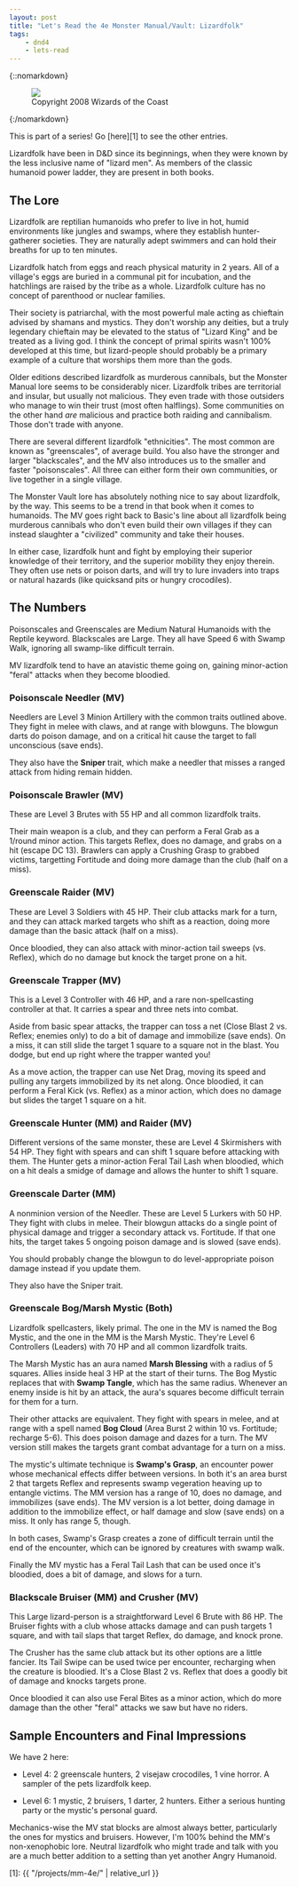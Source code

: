 ```yaml
---
layout: post
title: "Let's Read the 4e Monster Manual/Vault: Lizardfolk"
tags:
    - dnd4
    - lets-read
---
```


{::nomarkdown}
<figure class="center">
  <img src="{{ "/assets/wir-mm-4e-lizardfolk.png" | absolute_url }}"/>
  <figcaption>
    Copyright 2008 Wizards of the Coast
  </figcaption>
</figure>
{:/nomarkdown}

This is part of a series! Go [here][1] to see the other entries.

Lizardfolk have been in D&D since its beginnings, when they were known by the
less inclusive name of "lizard men". As members of the classic humanoid power
ladder, they are present in both books.

## The Lore

Lizardfolk are reptilian humanoids who prefer to live in hot, humid environments
like jungles and swamps, where they establish hunter-gatherer societies. They
are naturally adept swimmers and can hold their breaths for up to ten minutes.

Lizardfolk hatch from eggs and reach physical maturity in 2 years. All of a
village's eggs are buried in a communal pit for incubation, and the hatchlings
are raised by the tribe as a whole. Lizardfolk culture has no concept of
parenthood or nuclear families.

Their society is patriarchal, with the most powerful male acting as chieftain
advised by shamans and mystics. They don't worship any deities, but a truly
legendary chieftain may be elevated to the status of "Lizard King" and be
treated as a living god. I think the concept of primal spirits wasn't 100%
developed at this time, but lizard-people should probably be a primary example
of a culture that worships them more than the gods.

Older editions described lizardfolk as murderous cannibals, but the Monster
Manual lore seems to be considerably nicer. Lizardfolk tribes are territorial
and insular, but usually not malicious. They even trade with those outsiders who
manage to win their trust (most often halflings). Some communities on the other
hand _are_ malicious and practice both raiding and cannibalism. Those don't
trade with anyone.

There are several different lizardfolk "ethnicities". The most common are known
as "greenscales", of average build. You also have the stronger and larger
"blackscales", and the MV also introduces us to the smaller and faster
"poisonscales". All three can either form their own communities, or live
together in a single village.

The Monster Vault lore has absolutely nothing nice to say about lizardfolk, by
the way. This seems to be a trend in that book when it comes to humanoids. The
MV goes right back to Basic's line about all lizardfolk being murderous
cannibals who don't even build their own villages if they can instead slaughter
a "civilized" community and take their houses.

In either case, lizardfolk hunt and fight by employing their superior knowledge
of their territory, and the superior mobility they enjoy therein. They often use
nets or poison darts, and will try to lure invaders into traps or natural
hazards (like quicksand pits or hungry crocodiles).

## The Numbers

Poisonscales and Greenscales are Medium Natural Humanoids with the Reptile
keyword. Blackscales are Large. They all have Speed 6 with Swamp Walk, ignoring
all swamp-like difficult terrain.

MV lizardfolk tend to have an atavistic theme going on, gaining minor-action
"feral" attacks when they become bloodied.

### Poisonscale Needler (MV)

Needlers are Level 3 Minion Artillery with the common traits outlined
above. They fight in melee with claws, and at range with blowguns. The
blowgun darts do poison damage, and on a critical hit cause the target to fall
unconscious (save ends).

They also have the **Sniper** trait, which make a needler that misses a ranged
attack from hiding remain hidden.

### Poisonscale Brawler (MV)

These are Level 3 Brutes with 55 HP and all common lizardfolk traits.

Their main weapon is a club, and they can perform a Feral Grab as a 1/round
minor action. This targets Reflex, does no damage, and grabs on a hit (escape DC
13). Brawlers can apply a Crushing Grasp to grabbed victims, targetting
Fortitude and doing more damage than the club (half on a miss).

### Greenscale Raider (MV)

These are Level 3 Soldiers with 45 HP. Their club attacks mark for a turn, and
they can attack marked targets who shift as a reaction, doing more damage than
the basic attack (half on a miss).

Once bloodied, they can also attack with minor-action tail sweeps (vs. Reflex),
which do no damage but knock the target prone on a hit.

### Greenscale Trapper (MV)

This is a Level 3 Controller with 46 HP, and a rare non-spellcasting controller
at that. It carries a spear and three nets into combat.

Aside from basic spear attacks, the trapper can toss a net (Close Blast 2
vs. Reflex; enemies only) to do a bit of damage and immobilize (save ends). On a
miss, it can still slide the target 1 square to a square not in the blast. You
dodge, but end up right where the trapper wanted you!

As a move action, the trapper can use Net Drag, moving its speed and pulling any
targets immobilized by its net along. Once bloodied, it can perform a Feral Kick
(vs. Reflex) as a minor action, which does no damage but slides the target 1
square on a hit.

### Greenscale Hunter (MM) and Raider (MV)

Different versions of the same monster, these are Level 4 Skirmishers with 54
HP. They fight with spears and can shift 1 square before attacking with
them. The Hunter gets a minor-action Feral Tail Lash when bloodied, which on a
hit deals a smidge of damage and allows the hunter to shift 1 square.

### Greenscale Darter (MM)

A nonminion version of the Needler. These are Level 5 Lurkers with 50 HP. They
fight with clubs in melee. Their blowgun attacks do a single point of physical
damage and trigger a secondary attack vs. Fortitude. If that one hits, the
target takes 5 ongoing poison damage and is slowed (save ends).

You should probably change the blowgun to do level-appropriate poison damage
instead if you update them.

They also have the Sniper trait.

### Greenscale Bog/Marsh Mystic (Both)

Lizardfolk spellcasters, likely primal. The one in the MV is named the Bog
Mystic, and the one in the MM is the Marsh Mystic. They're Level 6 Controllers
(Leaders) with 70 HP and all common lizardfolk traits.

The Marsh Mystic has an aura named **Marsh Blessing** with a radius of 5
squares. Allies inside heal 3 HP at the start of their turns. The Bog Mystic
replaces that with **Swamp Tangle**, which has the same radius. Whenever an
enemy inside is hit by an attack, the aura's squares become difficult terrain
for them for a turn.

Their other attacks are equivalent. They fight with spears in melee, and at
range with a spell named **Bog Cloud** (Area Burst 2 within 10 vs. Fortitude;
recharge 5-6). This does poison damage and dazes for a turn. The MV version
still makes the targets grant combat advantage for a turn on a miss.

The mystic's ultimate technique is **Swamp's Grasp**, an encounter power whose
mechanical effects differ between versions. In both it's an area burst 2 that
targets Reflex and represents swamp vegeration heaving up to entangle
victims. The MM version has a range of 10, does no damage, and immobilizes (save
ends). The MV version is a lot better, doing damage in addition to the
immobilize effect, or half damage and slow (save ends) on a miss. It only has
range 5, though.

In both cases, Swamp's Grasp creates a zone of difficult terrain until the end
of the encounter, which can be ignored by creatures with swamp walk.

Finally the MV mystic has a Feral Tail Lash that can be used once it's bloodied,
does a bit of damage, and slows for a turn.

### Blackscale Bruiser (MM) and Crusher (MV)

This Large lizard-person is a straightforward Level 6 Brute with 86 HP. The
Bruiser fights with a club whose attacks damage and can push targets 1 square,
and with tail slaps that target Reflex, do damage, and knock prone.

The Crusher has the same club attack but its other options are a little
fancier. Its Tail Swipe can be used twice per encounter, recharging when the
creature is bloodied. It's a Close Blast 2 vs. Reflex that does a goodly bit of
damage and knocks targets prone.

Once bloodied it can also use Feral Bites as a minor action, which do more
damage than the other "feral" attacks we saw but have no riders.

## Sample Encounters and Final Impressions

We have 2 here:

- Level 4: 2 greenscale hunters, 2 visejaw crocodiles, 1 vine horror. A sampler
  of the pets lizardfolk keep.

- Level 6: 1 mystic, 2 bruisers, 1 darter, 2 hunters. Either a serious hunting
  party or the mystic's personal guard.

Mechanics-wise the MV stat blocks are almost always better, particularly the
ones for mystics and bruisers. However, I'm 100% behind the MM's non-xenophobic
lore. Neutral lizardfolk who might trade and talk with you are a much better
addition to a setting than yet another Angry Humanoid.


[1]: {{ "/projects/mm-4e/" | relative_url }}
